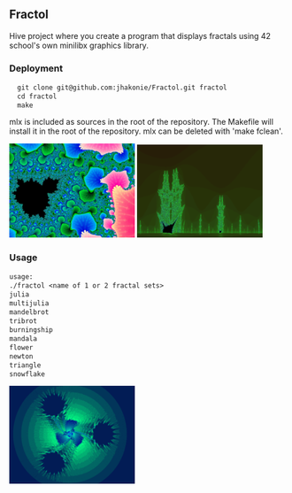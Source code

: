 ## Fractol
Hive project where you create a program that displays fractals using 42 school's own minilibx graphics library.



### Deployment
```
  git clone git@github.com:jhakonie/Fractol.git fractol
  cd fractol
  make
```
mlx is included as sources in the root of the repository.
The Makefile will install it in the root of the repository. mlx can be deleted with 'make fclean'.

<p align="left">
  <img src="https://github.com/jhakonie/Fractol/blob/master/mandelbrot_zoomed_in.png" width="45%" height="40%">
  <img src="https://github.com/jhakonie/Fractol/blob/master/Burning_ship.png" width="45%" height="40%">
</p>

### Usage
```
usage:
./fractol <name of 1 or 2 fractal sets>
julia
multijulia
mandelbrot
tribrot
burningship
mandala
flower
newton
triangle
snowflake
```

<p align="left">
  <img src="https://github.com/jhakonie/Fractol/blob/master/triangle.png" width="45%" height="40%">
</p>
